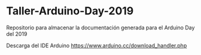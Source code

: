 # Taller-Arduino-Day-2019
Repositorio para almacenar la documentación generada para el Arduino Day del 2019

Descarga del IDE Arduino https://www.arduino.cc/download_handler.php
